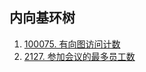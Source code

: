 ## 内向基环树
1. [100075. 有向图访问计数](https://leetcode.cn/problems/count-visited-nodes-in-a-directed-graph/description/)
2. [2127. 参加会议的最多员工数](https://leetcode.cn/problems/maximum-employees-to-be-invited-to-a-meeting/description/)